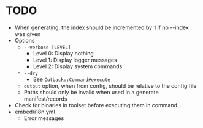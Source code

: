 # TODO

* When generating, the index should be incremented by 1 if no --index was given
* Options
  * `--verbose [LEVEL]`
    * Level 0: Display nothing
    * Level 1: Display logger messages
    * Level 2: Display system commands
  * `--dry`
    * See `Cutback::Command#execute`
  * `output` option, when from config, should be relative to the config file
  * Paths should only be invalid when used in a generate manifest/records
* Check for binaries in toolset before executing them in command
* embed/i18n.yml
  * Error messages

